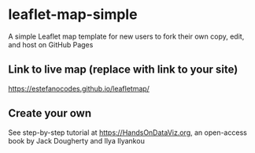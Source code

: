 # leaflet-map-simple
A simple Leaflet map template for new users to fork their own copy, edit, and host on GitHub Pages

## Link to live map (replace with link to your site)
https://estefanocodes.github.io/leafletmap/

## Create your own
See step-by-step tutorial at https://HandsOnDataViz.org, an open-access book by Jack Dougherty and Ilya Ilyankou
